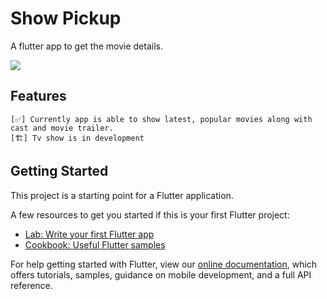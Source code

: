 # Show Pickup

A flutter app to get the movie details.

<img src="https://github.com/VaishnavDatir/ShowPickup/blob/master/screenshot/ss.png"> <br>

## Features
    [✅] Currently app is able to show latest, popular movies along with cast and movie trailer.
    [🏗] Tv show is in development

## Getting Started

This project is a starting point for a Flutter application.

A few resources to get you started if this is your first Flutter project:

- [Lab: Write your first Flutter app](https://flutter.dev/docs/get-started/codelab)
- [Cookbook: Useful Flutter samples](https://flutter.dev/docs/cookbook)

For help getting started with Flutter, view our
[online documentation](https://flutter.dev/docs), which offers tutorials,
samples, guidance on mobile development, and a full API reference.
